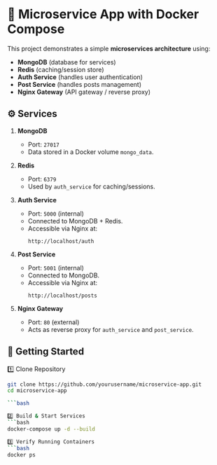 # 🚀 Microservice App with Docker Compose

This project demonstrates a simple **microservices architecture** using:
- **MongoDB** (database for services)
- **Redis** (caching/session store)
- **Auth Service** (handles user authentication)
- **Post Service** (handles posts management)
- **Nginx Gateway** (API gateway / reverse proxy)


## ⚙️ Services

1. **MongoDB**  
   - Port: `27017`  
   - Data stored in a Docker volume `mongo_data`.

2. **Redis**  
   - Port: `6379`  
   - Used by `auth_service` for caching/sessions.

3. **Auth Service**  
   - Port: `5000` (internal)  
   - Connected to MongoDB + Redis.  
   - Accessible via Nginx at:  
     ```
     http://localhost/auth
     ```

4. **Post Service**  
   - Port: `5001` (internal)  
   - Connected to MongoDB.  
   - Accessible via Nginx at:  
     ```
     http://localhost/posts
     ```

5. **Nginx Gateway**  
   - Port: `80` (external)  
   - Acts as reverse proxy for `auth_service` and `post_service`.

## 🚀 Getting Started

1️⃣ Clone Repository
```bash
git clone https://github.com/yourusername/microservice-app.git
cd microservice-app

```bash

2️⃣ Build & Start Services
```bash
docker-compose up -d --build

3️⃣ Verify Running Containers
```bash
docker ps




